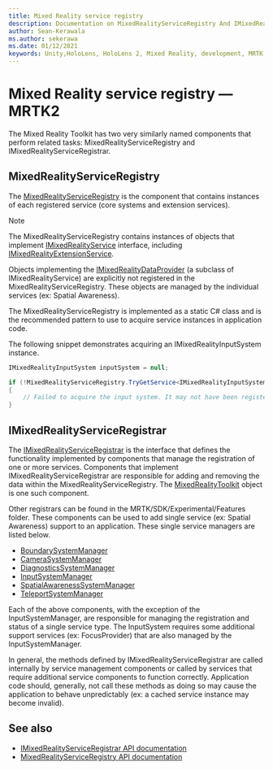 ```yaml
---
title: Mixed Reality service registry
description: Documentation on MixedRealityServiceRegistry And IMixedRealityServiceRegistrar
author: Sean-Kerawala
ms.author: sekerawa
ms.date: 01/12/2021
keywords: Unity,HoloLens, HoloLens 2, Mixed Reality, development, MRTK,
---
```


# Mixed Reality service registry &#8212; MRTK2

The Mixed Reality Toolkit has two very similarly named components that perform related tasks:
MixedRealityServiceRegistry and IMixedRealityServiceRegistrar.

## MixedRealityServiceRegistry

The [MixedRealityServiceRegistry](xref:Microsoft.MixedReality.Toolkit.MixedRealityServiceRegistry?view=mixed-reality-toolkit-unity-2020-dotnet-2.8.0&preserve-view=true) is
the component that contains instances of each registered service (core systems and extension services).

> [!NOTE]
> The MixedRealityServiceRegistry contains instances of objects that
implement [IMixedRealityService](xref:Microsoft.MixedReality.Toolkit.IMixedRealityService?view=mixed-reality-toolkit-unity-2020-dotnet-2.8.0&preserve-view=true) interface, including [IMixedRealityExtensionService](xref:Microsoft.MixedReality.Toolkit.IMixedRealityExtensionService?view=mixed-reality-toolkit-unity-2020-dotnet-2.8.0&preserve-view=true).
>
>Objects implementing the [IMixedRealityDataProvider](xref:Microsoft.MixedReality.Toolkit.IMixedRealityDataProvider?view=mixed-reality-toolkit-unity-2020-dotnet-2.8.0&preserve-view=true) (a subclass of IMixedRealityService) are explicitly not registered in the MixedRealityServiceRegistry. These objects are managed by the individual services (ex: Spatial Awareness).

The MixedRealityServiceRegistry is implemented as a static C# class and is the recommended pattern to
use to acquire service instances in application code.

The following snippet demonstrates acquiring an IMixedRealityInputSystem instance.

```c#
IMixedRealityInputSystem inputSystem = null;

if (!MixedRealityServiceRegistry.TryGetService<IMixedRealityInputSystem>(out inputSystem))
{
    // Failed to acquire the input system. It may not have been registered
}
```

## IMixedRealityServiceRegistrar

The [IMixedRealityServiceRegistrar](xref:Microsoft.MixedReality.Toolkit.IMixedRealityServiceRegistrar?view=mixed-reality-toolkit-unity-2020-dotnet-2.8.0&preserve-view=true)
is the interface that defines the functionality implemented by components that manage the registration
of one or more services. Components that implement IMixedRealityServiceRegistrar are responsible for
adding and removing the data within the MixedRealityServiceRegistry. The [MixedRealityToolkit](xref:Microsoft.MixedReality.Toolkit.MixedRealityToolkit?view=mixed-reality-toolkit-unity-2020-dotnet-2.8.0&preserve-view=true)
object is one such component.

Other registrars can be found in the MRTK/SDK/Experimental/Features
folder. These components can be used to add single service (ex: Spatial Awareness) support
to an application. These single service managers are listed below.

- [BoundarySystemManager](xref:Microsoft.MixedReality.Toolkit.Experimental.Boundary.BoundarySystemManager?view=mixed-reality-toolkit-unity-2020-dotnet-2.8.0&preserve-view=true)
- [CameraSystemManager](xref:Microsoft.MixedReality.Toolkit.Experimental.CameraSystem.CameraSystemManager?view=mixed-reality-toolkit-unity-2020-dotnet-2.8.0&preserve-view=true)
- [DiagnosticsSystemManager](xref:Microsoft.MixedReality.Toolkit.Experimental.Diagnostics.DiagnosticsSystemManager?view=mixed-reality-toolkit-unity-2020-dotnet-2.8.0&preserve-view=true)
- [InputSystemManager](xref:Microsoft.MixedReality.Toolkit.Experimental.Input.InputSystemManager?view=mixed-reality-toolkit-unity-2020-dotnet-2.8.0&preserve-view=true)
- [SpatialAwarenessSystemManager](xref:Microsoft.MixedReality.Toolkit.Experimental.SpatialAwareness.SpatialAwarenessSystemManager?view=mixed-reality-toolkit-unity-2020-dotnet-2.8.0&preserve-view=true)
- [TeleportSystemManager](xref:Microsoft.MixedReality.Toolkit.Experimental.Teleport.TeleportSystemManager?view=mixed-reality-toolkit-unity-2020-dotnet-2.8.0&preserve-view=true)

Each of the above components, with the exception of the InputSystemManager, are responsible for
managing the registration and status of a single service type. The InputSystem requires some additional
support services (ex: FocusProvider) that are also managed by the InputSystemManager.

In general, the methods defined by IMixedRealityServiceRegistrar are called internally by service
management components or called by services that require additional service components to function
correctly. Application code should, generally, not call these methods as doing so may cause the application
to behave unpredictably (ex: a cached service instance may become invalid).

## See also

- [IMixedRealityServiceRegistrar API documentation](xref:Microsoft.MixedReality.Toolkit.IMixedRealityServiceRegistrar?view=mixed-reality-toolkit-unity-2020-dotnet-2.8.0&preserve-view=true)
- [MixedRealityServiceRegistry API documentation](xref:Microsoft.MixedReality.Toolkit.MixedRealityServiceRegistry?view=mixed-reality-toolkit-unity-2020-dotnet-2.8.0&preserve-view=true)
